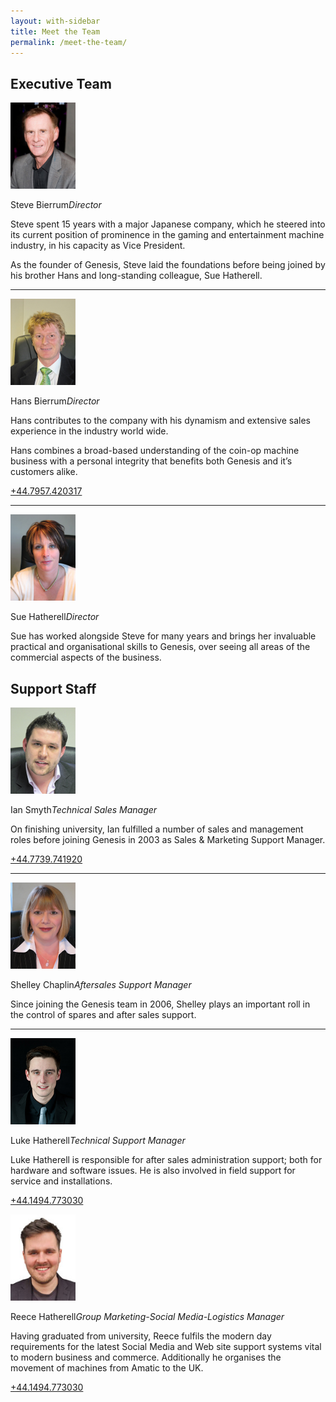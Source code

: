 ```yaml
---
layout: with-sidebar
title: Meet the Team
permalink: /meet-the-team/
---
```



<h2 class="execteam">Executive Team</h2>
<p><img loading="lazy" class="alignnone size-full wp-image-100" title="Steve" src="/images/Steve.jpg"
    alt="" width="104" height="138" /></p>
<div class="bio">
  <p>Steve Bierrum<em>Director</em></p>
  <p>Steve spent 15 years with a major Japanese company, which he steered into its current position of prominence in
    the gaming and entertainment machine industry, in his capacity as Vice President.</p>
  <p>As the founder of Genesis, Steve laid the foundations before being joined by his brother Hans and long-standing
    colleague, Sue Hatherell.</p>
</div>
<hr />
<p><img loading="lazy" class="alignnone size-full wp-image-101" title="Hans" src="/images/Hans.jpg"
    alt="" width="104" height="138" /></p>
<div class="bio">
  <p>Hans Bierrum<em>Director</em></p>
  <p>Hans contributes to the company with his dynamism and extensive sales experience in the industry world wide.
  </p>
  <p>Hans combines a broad-based understanding of the coin-op machine business with a personal integrity that
    benefits both Genesis and it&#8217;s customers alike.</p>
  <p><a href="tel:+441494773030">+44.7957.420317</a></p>
</div>
<hr />
<p><img loading="lazy" class="alignnone size-full wp-image-102" title="sue" src="/images/sue.jpg"
    alt="" width="104" height="138" /></p>
<div class="bio">
  <p>Sue Hatherell<em>Director</em></p>
  <p>Sue has worked alongside Steve for many years and brings her invaluable practical and organisational skills to
    Genesis, over seeing all areas of the commercial aspects of the business.</p>
</div>
<h2 class="suppstaff">Support Staff</h2>
<p><img loading="lazy" class="alignnone size-full wp-image-102" title="ian" src="/images/ian.jpg"
    alt="" width="104" height="138" /></p>
<div class="bio">
  <p>Ian Smyth<em>Technical Sales Manager</em></p>
  <p>On finishing university, Ian fulfilled a number of sales and management roles before joining Genesis in 2003 as
    Sales &amp; Marketing Support Manager.</p>
  <p><a href="tel:+441494773030">+44.7739.741920</a></p>
</div>
<hr />
<p><img loading="lazy" class="alignnone size-full wp-image-102" title="shelley"
    src="/images/Shelley.jpg" alt="" width="104" height="138" /></p>
<div class="bio">
  <p>Shelley Chaplin<em>Aftersales Support Manager</em></p>
  <p>Since joining the Genesis team in 2006, Shelley plays an important roll in the control of spares and after
    sales support.</p>
</div>
<hr />
<p><img loading="lazy" class="alignnone size-full wp-image-102" title="luke" src="/images/luke.jpg"
    alt="" width="104" height="138" /></p>
<div class="bio">
  <p>Luke Hatherell<em>Technical Support Manager</em></p>
  <p>Luke Hatherell is responsible for after sales administration support; both for hardware and software issues. He
    is also involved in field support for service and installations.</p>
  <p><a href="tel:+441494773030">+44.1494.773030</a></p>
</div>
<p><img loading="lazy" class="alignnone size-full wp-image-102" title="luke" src="/images/reece.jpg"
    alt="" width="104" height="138" /></p>
<div class="bio">
  <p>Reece Hatherell<em>Group Marketing-Social Media-Logistics Manager</em></p>
  <p>Having graduated from university, Reece fulfils the modern day requirements for the latest Social Media and Web site support systems vital to modern business and commerce. Additionally he organises the movement of machines from Amatic to the UK.</p>
  <p><a href="tel:+441494773030">+44.1494.773030</a></p>
</div>